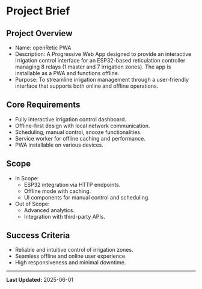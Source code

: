 # Project Brief

## Project Overview
- Name: openRetic PWA
- Description: A Progressive Web App designed to provide an interactive irrigation control interface for an ESP32-based reticulation controller managing 8 relays (1 master and 7 irrigation zones). The app is installable as a PWA and functions offline.
- Purpose: To streamline irrigation management through a user-friendly interface that supports both online and offline operations.

## Core Requirements
- Fully interactive irrigation control dashboard.
- Offline-first design with local network communication.
- Scheduling, manual control, snooze functionalities.
- Service worker for offline caching and performance.
- PWA installable on various devices.

## Scope
- In Scope:
  - ESP32 integration via HTTP endpoints.
  - Offline mode with caching.
  - UI components for manual control and scheduling.
- Out of Scope:
  - Advanced analytics.
  - Integration with third-party APIs.

## Success Criteria
- Reliable and intuitive control of irrigation zones.
- Seamless offline and online user experience.
- High responsiveness and minimal downtime.

---

**Last Updated:** 2025-06-01
